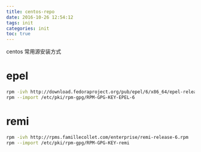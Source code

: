 ```yaml
---
title: centos-repo
date: 2016-10-26 12:54:12
tags: init
categories: init
toc: true
---
```

centos 常用源安装方式

# epel

``` bash
rpm -ivh http://download.fedoraproject.org/pub/epel/6/x86_64/epel-release-6-8.noarch.rpm
rpm --import /etc/pki/rpm-gpg/RPM-GPG-KEY-EPEL-6
```


# remi

``` bash
rpm -ivh http://rpms.famillecollet.com/enterprise/remi-release-6.rpm
rpm --import /etc/pki/rpm-gpg/RPM-GPG-KEY-remi
```
